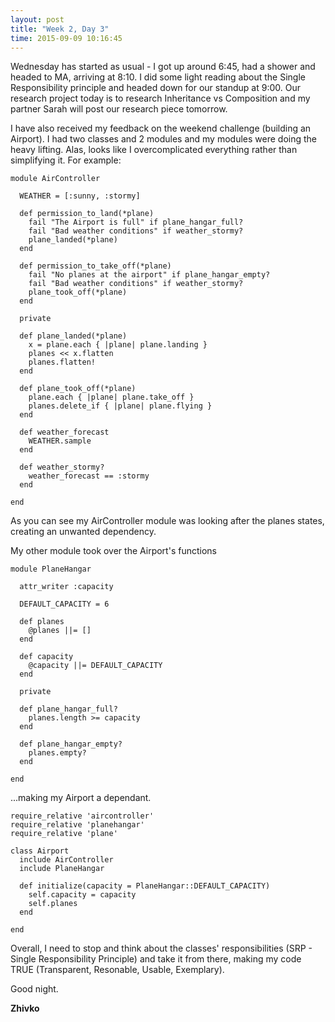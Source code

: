 ```yaml
---
layout: post
title: "Week 2, Day 3"
time: 2015-09-09 10:16:45
---
```


Wednesday has started as usual - I got up around 6:45, had a shower and headed to MA, arriving at 8:10. I did some light reading about the Single Responsibility principle and headed down for our standup at 9:00. Our research project today is to research Inheritance vs Composition and my partner Sarah will post our research piece tomorrow.

I have also received my feedback on the weekend challenge (building an Airport). I had two classes and 2 modules and my modules were doing the heavy lifting. Alas, looks like I overcomplicated everything rather than simplifying it. For example:

    module AirController

      WEATHER = [:sunny, :stormy]

      def permission_to_land(*plane)
        fail "The Airport is full" if plane_hangar_full?
        fail "Bad weather conditions" if weather_stormy?
        plane_landed(*plane)
      end

      def permission_to_take_off(*plane)
        fail "No planes at the airport" if plane_hangar_empty?
        fail "Bad weather conditions" if weather_stormy?
        plane_took_off(*plane)
      end

      private

      def plane_landed(*plane)
        x = plane.each { |plane| plane.landing }
        planes << x.flatten
        planes.flatten!
      end

      def plane_took_off(*plane)
        plane.each { |plane| plane.take_off }
        planes.delete_if { |plane| plane.flying }
      end

      def weather_forecast
        WEATHER.sample
      end

      def weather_stormy?
        weather_forecast == :stormy
      end

    end

As you can see my AirController module was looking after the planes states, creating an unwanted dependency.

My other module took over the Airport's functions

    module PlaneHangar

      attr_writer :capacity

      DEFAULT_CAPACITY = 6

      def planes
        @planes ||= []
      end

      def capacity
        @capacity ||= DEFAULT_CAPACITY
      end

      private

      def plane_hangar_full?
        planes.length >= capacity
      end

      def plane_hangar_empty?
        planes.empty?
      end

    end

...making my Airport a dependant.

    require_relative 'aircontroller'
    require_relative 'planehangar'
    require_relative 'plane'

    class Airport
      include AirController
      include PlaneHangar

      def initialize(capacity = PlaneHangar::DEFAULT_CAPACITY)
        self.capacity = capacity
        self.planes
      end

    end

Overall, I need to stop and think about the classes' responsibilities (SRP - Single Responsibility Principle) and take it from there, making my code TRUE (Transparent, Resonable, Usable, Exemplary).

Good night.

__Zhivko__
